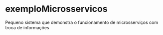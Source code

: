 # exemploMicrosservicos
Pequeno sistema que demonstra o funcionamento de microsserviços com troca de informações
